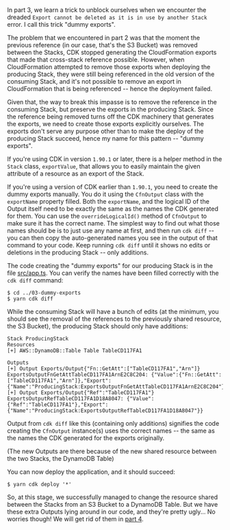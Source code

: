 In part 3, we learn a trick to unblock ourselves when we encounter the dreaded
`Export cannot be deleted as it is in use by another Stack` error.
I call this trick "dummy exports".

The problem that we encountered in part 2 was that the moment the previous reference
(in our case, that's the S3 Bucket)
was removed between the Stacks,
CDK stopped generating the CloudFormation exports that made that cross-stack reference possible.
However, when CloudFormation attempted to remove those exports when deploying the producing Stack,
they were still being referenced in the old version of the consuming Stack,
and it's not possible to remove an export in CloudFormation that is being referenced --
hence the deployment failed.

Given that, the way to break this impasse is to remove the reference in the consuming Stack,
but preserve the exports in the producing Stack.
Since the reference being removed turns off the CDK machinery that generates the exports,
we need to create those exports explicitly ourselves.
The exports don't serve any purpose other than to make the deploy of the producing Stack succeed,
hence my name for this pattern -- "dummy exports".

If you're using CDK in version `1.90.1` or later,
there is a helper method in the `Stack` class, `exportValue`,
that allows you to easily maintain the given attribute of a resource as an export of the Stack.

If you're using a version of CDK earlier than `1.90.1`,
you need to create the dummy exports manually.
You do it using the `CfnOutput` class with the `exportName` property filled.
Both the `exportName`,
and the logical ID of the Output itself need to be exactly the same as the names the CDK generated for them.
You can use the `overrideLogicalId()` method of `CfnOutput` to make sure it has the correct name.
The simplest way to find out what those names should be is to just use any name at first,
and then run `cdk diff` --
you can then copy the auto-generated names you see in the output of that command to your code.
Keep running `cdk diff` until it shows no edits or deletions in the producing Stack -- only additions.

The code creating the "dummy exports" for our producing Stack is in the file
[src/app.ts](src/app.ts).
You can verify the names have been filled correctly with the `cdk diff` command:

```shell script
$ cd ../03-dummy-exports
$ yarn cdk diff
```

While the consuming Stack will have a bunch of edits
(at the minimum, you should see the removal of the references to the previously shared resource, the S3 Bucket),
the producing Stack should only have additions:

```
Stack ProducingStack
Resources
[+] AWS::DynamoDB::Table Table TableCD117FA1

Outputs
[+] Output Exports/Output{"Fn::GetAtt":["TableCD117FA1","Arn"]} ExportsOutputFnGetAttTableCD117FA1ArnE2C8C204: {"Value":{"Fn::GetAtt":["TableCD117FA1","Arn"]},"Export":{"Name":"ProducingStack:ExportsOutputFnGetAttTableCD117FA1ArnE2C8C204"}}
[+] Output Exports/Output{"Ref":"TableCD117FA1"} ExportsOutputRefTableCD117FA1D18A8047: {"Value":{"Ref":"TableCD117FA1"},"Export":{"Name":"ProducingStack:ExportsOutputRefTableCD117FA1D18A8047"}}
```

Output from `cdk diff` like this
(containing only additions)
signifies the code creating the `CfnOutput` instance(s)
uses the correct names -- the same as the names the CDK generated for the exports originally.

(The new Outputs are there because of the new shared resource between the two Stacks, the DynamoDB Table)

You can now deploy the application,
and it should succeed:

```shell script
$ yarn cdk deploy '*'
```

So, at this stage,
we successfully managed to change the resource shared between the Stacks from an S3 Bucket to a DynamoDB Table.
But we have these extra Outputs lying around in our code, and they're pretty ugly...
No worries though!
We will get rid of them in [part 4](../04-exports-cleanup).
